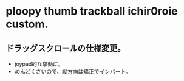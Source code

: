 # ploopy thumb trackball ichir0roie custom.

## ドラッグスクロールの仕様変更。

+ joypad的な挙動に。
+ めんどくさいので、縦方向は矯正でインバート。
